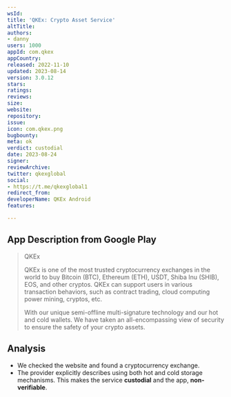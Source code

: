 ```yaml
---
wsId: 
title: 'QKEx: Crypto Asset Service'
altTitle: 
authors:
- danny
users: 1000
appId: com.qkex
appCountry: 
released: 2022-11-10
updated: 2023-08-14
version: 3.0.12
stars: 
ratings: 
reviews: 
size: 
website: 
repository: 
issue: 
icon: com.qkex.png
bugbounty: 
meta: ok
verdict: custodial
date: 2023-08-24
signer: 
reviewArchive: 
twitter: qkexglobal
social:
- https://t.me/qkexglobal1
redirect_from: 
developerName: QKEx Android
features: 

---
```


## App Description from Google Play

> QKEx
> 
> QKEx is one of the most trusted cryptocurrency exchanges in  the world to buy Bitcoin (BTC), Ethereum (ETH), USDT, Shiba Inu (SHIB), EOS, and other cryptos. QKEx can support users in various transaction behaviors, such as contract trading, cloud computing power mining, cryptos, etc.
>
> With our unique semi-offline multi-signature technology and our hot and cold wallets. We have taken an all-encompassing view of security to ensure the safety of your crypto assets.

## Analysis 

- We checked the website and found a cryptocurrency exchange. 
- The provider explicitly describes using both hot and cold storage mechanisms. This makes the service **custodial** and the app, **non-verifiable**.
